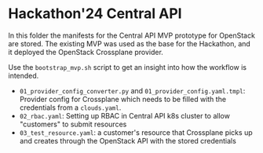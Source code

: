 # Hackathon'24 Central API

In this folder the manifests for the Central API MVP prototype for OpenStack are stored.
The existing MVP was used as the base for the Hackathon, and it deployed the OpenStack Crossplane provider.

Use the `bootstrap_mvp.sh` script to get an insight into how the workflow is intended.

* `01_provider_config_converter.py` and `01_provider_config.yaml.tmpl`: Provider config for Crossplane which needs to be filled with the credentials from a `clouds.yaml`.
* `02_rbac.yaml`: Setting up RBAC in Central API k8s cluster to allow "customers" to submit resources
* `03_test_resource.yaml`: a customer's resource that Crossplane picks up and creates through the OpenStack API with the stored credentials
